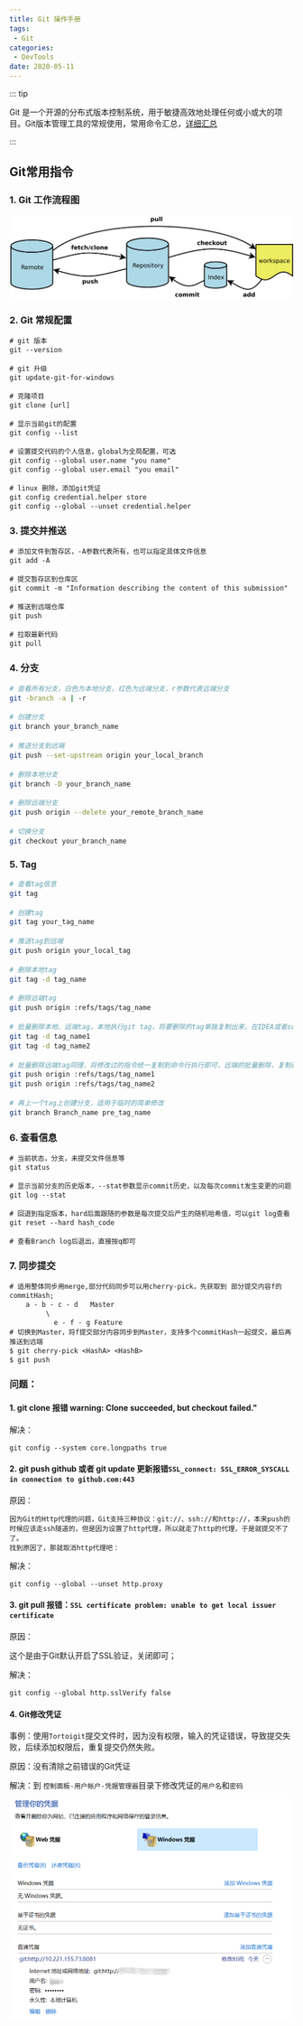 ```yaml
---
title: Git 操作手册
tags:
 - Git
categories:
 - DevTools
date: 2020-05-11
---
```


::: tip

Git 是一个开源的分布式版本控制系统，用于敏捷高效地处理任何或小或大的项目。Git版本管理工具的常规使用，常用命令汇总，[详细汇总](https://www.cnblogs.com/junwu/p/6004663.html)

:::

<!-- more -->

## Git常用指令

### 1. Git 工作流程图

![Git流程图](./img/Git02.png)

### 2. Git 常规配置

```shell
# git 版本
git --version 

# git 升级
git update-git-for-windows

# 克隆项目
git clone [url]

# 显示当前git的配置
git config --list

# 设置提交代码的个人信息，global为全局配置，可选
git config --global user.name "you name"
git config --global user.email "you email"

# linux 删除，添加git凭证
git config credential.helper store
git config --global --unset credential.helper
```

### 3. 提交并推送

```shell
# 添加文件到暂存区，-A参数代表所有，也可以指定具体文件信息
git add -A

# 提交暂存区到仓库区
git commit -m "Information describing the content of this submission"

# 推送到远端仓库
git push

# 拉取最新代码
git pull
```

### 4. 分支

```sh
# 查看所有分支，白色为本地分支，红色为远端分支，r参数代表远端分支
git -branch -a | -r

# 创建分支
git branch your_branch_name

# 推送分支到远端
git push --set-upstream origin your_local_branch

# 删除本地分支
git branch -D your_branch_name

# 删除远端分支
git push origin --delete your_remote_branch_name

# 切换分支
git checkout your_branch_name
```

### 5. Tag

```sh
# 查看tag信息
git tag

# 创建tag
git tag your_tag_name

# 推送tag到远端
git push origin your_local_tag

# 删除本地tag
git tag -d tag_name

# 删除远端tag
git push origin :refs/tags/tag_name

# 批量删除本地、远端tag，本地执行git tag，将要删除的tag单独复制出来，在IDEA或者sublime中批量修改，在前面添加git tag -d
git tag -d tag_name1
git tag -d tag_name2

# 批量删除远端tag同理，将修改过的指令统一复制到命令行执行即可，远端的批量删除，复制过去某些tag内容丢失，暂不知道为啥
git push origin :refs/tags/tag_name1
git push origin :refs/tags/tag_name2

# 再上一个tag上创建分支，适用于临时的简单修改
git branch Branch_name pre_tag_name
```

### 6. 查看信息

```shell
# 当前状态，分支，未提交文件信息等
git status

# 显示当前分支的历史版本，--stat参数显示commit历史，以及每次commit发生变更的问题
git log --stat

# 回退到指定版本，hard后面跟随的参数是每次提交后产生的随机哈希值，可以git log查看	
git reset --hard hash_code

# 查看Branch log后退出，直接按q即可
```

### 7. 同步提交

```shell
# 适用整体同步用merge,部分代码同步可以用cherry-pick，先获取到 部分提交内容f的commitHash; 
    a - b - c - d   Master
         \
           e - f - g Feature
# 切换到Master，将f提交部分内容同步到Master，支持多个commitHash一起提交，最后再推送到远端
$ git cherry-pick <HashA> <HashB>
$ git push
```

### 问题：

#### 1. git clone 报错 warning: Clone succeeded, but checkout failed."

解决：

```shell
git config --system core.longpaths true
```

#### 2. git push github 或者 git update 更新报错`SSL_connect: SSL_ERROR_SYSCALL in connection to github.com:443`

原因：

```
因为Git的Http代理的问题，Git支持三种协议：git://、ssh://和http://，本来push的时候应该走ssh隧道的，但是因为设置了http代理，所以就走了http的代理，于是就提交不了了。 
找到原因了，那就取消http代理吧：
```

解决：

```shell
git config --global --unset http.proxy
```

#### 3. git pull 报错：`SSL certificate problem: unable to get local issuer certificate`

原因：

这个是由于Git默认开启了SSL验证，关闭即可；

解决：

```shell
git config --global http.sslVerify false
```



#### 4. Git修改凭证

事例：使用`Tortoigit`提交文件时，因为没有权限，输入的凭证错误，导致提交失败，后续添加权限后，重复提交仍然失败。

原因：没有清除之前错误的Git凭证

解决：到 `控制面板-用户帐户-凭据管理器`目录下修改凭证的`用户名`和`密码`

![Git修改凭证](./img/Git01.png)